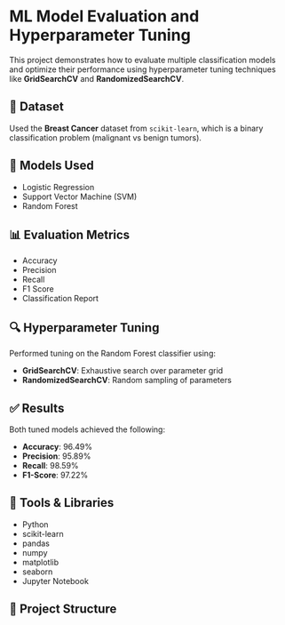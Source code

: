 # ML Model Evaluation and Hyperparameter Tuning

This project demonstrates how to evaluate multiple classification models and optimize their performance using hyperparameter tuning techniques like **GridSearchCV** and **RandomizedSearchCV**.

## 📌 Dataset
Used the **Breast Cancer** dataset from `scikit-learn`, which is a binary classification problem (malignant vs benign tumors).

## 🔧 Models Used
- Logistic Regression
- Support Vector Machine (SVM)
- Random Forest

## 📊 Evaluation Metrics
- Accuracy
- Precision
- Recall
- F1 Score
- Classification Report

## 🔍 Hyperparameter Tuning
Performed tuning on the Random Forest classifier using:
- **GridSearchCV**: Exhaustive search over parameter grid
- **RandomizedSearchCV**: Random sampling of parameters

## ✅ Results
Both tuned models achieved the following:
- **Accuracy**: 96.49%
- **Precision**: 95.89%
- **Recall**: 98.59%
- **F1-Score**: 97.22%

## 🧪 Tools & Libraries
- Python
- scikit-learn
- pandas
- numpy
- matplotlib
- seaborn
- Jupyter Notebook

## 📁 Project Structure

